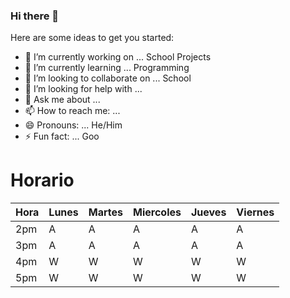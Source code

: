 ### Hi there 👋



Here are some ideas to get you started:

- 🔭 I’m currently working on ... School Projects
- 🌱 I’m currently learning ... Programming
- 👯 I’m looking to collaborate on ... School
- 🤔 I’m looking for help with ... 
- 💬 Ask me about ...
- 📫 How to reach me: ... 
- 😄 Pronouns: ... He/Him
- ⚡ Fun fact: ... Goo

#  Horario


| Hora | Lunes | Martes | Miercoles | Jueves | Viernes |
|------|-------|--------|-----------|--------|---------|
| 2pm  | A     | A      | A         | A      | A       |
| 3pm  | A     | A      | A         | A      | A       |
| 4pm  | W     | W      | W         | W      | W       |
| 5pm  | W     | W      | W         | W      | W       |
